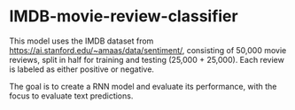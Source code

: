 # IMDB-movie-review-classifier

This model uses the IMDB dataset from https://ai.stanford.edu/~amaas/data/sentiment/, consisting of 50,000 movie reviews, split in half for training and testing (25,000 + 25,000). Each review is labeled as either positive or negative.

The goal is to create a RNN model and evaluate its performance, with the focus to evaluate text predictions.


